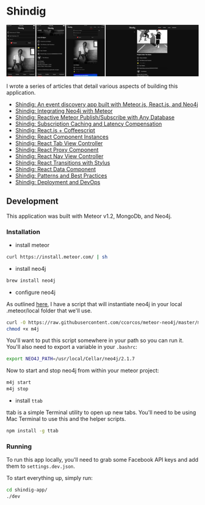 # Shindig

![](.//screenshots.png)

I wrote a series of articles that detail various aspects of building this application.

- [Shindig: An event discovery app built with Meteor.js, React.js, and Neo4j](https://medium.com/@chetcorcos/shindig-an-event-discovery-app-built-with-meteor-js-react-js-and-neo4j-602afb483ae6#.l4vunmdsq)
- [Shindig: Integrating Neo4j with Meteor](https://medium.com/@chetcorcos/shindig-integrating-neo4j-with-meteor-17b0fce644d#.d6na8a4h6)
- [Shindig: Reactive Meteor Publish/Subscribe with Any Database](https://medium.com/@chetcorcos/shindig-reactive-meteor-publish-subscribe-with-any-database-feb09105c343)
- [Shindig: Subscription Caching and Latency Compensation](https://medium.com/@chetcorcos/shindig-subscription-caching-and-latency-compensation-d2e01e708f31)
- [Shindig: React.js + Coffeescript](https://medium.com/@chetcorcos/shindig-react-js-coffeescript-c79d01197203)
- [Shindig: React Component Instances](https://medium.com/@chetcorcos/shindig-react-component-instances-e8b68bf398f4)
- [Shindig: React Tab View Controller](https://medium.com/@chetcorcos/shindig-react-tab-view-controller-48af935a5cd9)
- [Shindig: React Proxy Component](https://medium.com/@chetcorcos/shindig-react-proxy-component-bb368510aad4)
- [Shindig: React Nav View Controller](https://medium.com/@chetcorcos/shindig-react-nav-view-controller-414328034e6a)
- [Shindig: React Transitions with Stylus](https://medium.com/@chetcorcos/shindig-react-transitions-with-stylus-fab08e40818e)
- [Shindig: React Data Component](https://medium.com/@chetcorcos/shindig-react-data-component-aa0d2c82059e)
- [Shindig: Patterns and Best Practices](https://medium.com/@chetcorcos/shindig-patterns-and-best-practices-3baffa406a75)
- [Shindig: Deployment and DevOps](https://medium.com/@chetcorcos/shindig-deployment-and-devops-a06db26aa833)


## Development

This application was built with Meteor v1.2, MongoDb, and Neo4j.


### Installation

- install meteor

```sh
curl https://install.meteor.com/ | sh
```

- install neo4j

```sh
brew install neo4j
```

- configure neo4j

As outlined [here](https://github.com/ccorcos/meteor-neo4j), I have a script that will instantiate neo4j in your local .meteor/local folder that we'll use.

```sh
curl -O https://raw.githubusercontent.com/ccorcos/meteor-neo4j/master/m4j
chmod +x m4j
```

You'll want to put this script somewhere in your path so you can run it. You'll also need to export a variable in your `.bashrc`:

```sh
export NEO4J_PATH=/usr/local/Cellar/neo4j/2.1.7
```

Now to start and stop neo4j from within your meteor project:

```sh
m4j start
m4j stop
```

- install `ttab`

ttab is a simple Terminal utility to open up new tabs. You'll need to be using Mac Terminal to use this and the helper scripts.

```sh
npm install -g ttab
```

### Running

To run this app locally, you'll need to grab some Facebook API keys and add them to `settings.dev.json`.

To start everything up, simply run:

```sh
cd shindig-app/
./dev
```
